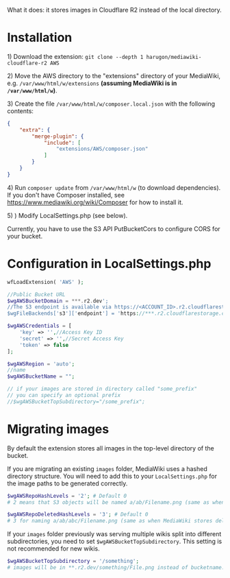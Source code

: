 
What it does: it stores images in Cloudflare R2 instead of the local directory.


# Installation


1\) Download the extension: `git clone --depth 1 harugon/mediawiki-cloudflare-r2 AWS`

2\) Move the AWS directory to the "extensions" directory of your MediaWiki, e.g. `/var/www/html/w/extensions` __(assuming MediaWiki is in `/var/www/html/w`)__.

3\) Create the file `/var/www/html/w/composer.local.json` with the following contents:
```json
{
	"extra": {
		"merge-plugin": {
			"include": [
				"extensions/AWS/composer.json"
			]
		}
	}
}
```

4\) Run `composer update` from `/var/www/html/w` (to download dependencies). If you don't have Composer installed, see https://www.mediawiki.org/wiki/Composer for how to install it.

5\) ) Modify LocalSettings.php (see below).

Currently, you have to use the S3 API PutBucketCors to configure CORS for your bucket.

# Configuration in LocalSettings.php

```php
wfLoadExtension( 'AWS' );

//Public Bucket URL
$wgAWSBucketDomain = ***.r2.dev';
//The S3 endpoint is available via https://<ACCOUNT_ID>.r2.cloudflarestorage.com endpoint. 
$wgFileBackends['s3']['endpoint'] = 'https://***.r2.cloudflarestorage.com';

$wgAWSCredentials = [
	'key' => '',//Access Key ID
	'secret' => '',//Secret Access Key
	'token' => false
];

$wgAWSRegion = 'auto';
//name
$wgAWSBucketName = "";

// if your images are stored in directory called "some_prefix"
// you can specify an optional prefix
//$wgAWSBucketTopSubdirectory="/some_prefix";

```


# Migrating images

By default the extension stores all images in the top-level directory of the bucket.

If you are migrating an existing `images` folder, MediaWiki uses a hashed directory structure. You will need to add this to your `LocalSettings.php` for the image paths to be generated correctly.

```php
$wgAWSRepoHashLevels = '2'; # Default 0
# 2 means that S3 objects will be named a/ab/Filename.png (same as when MediaWiki stores files in local directories)

$wgAWSRepoDeletedHashLevels = '3'; # Default 0
# 3 for naming a/ab/abc/Filename.png (same as when MediaWiki stores deleted files in local directories)
```

If your `images` folder previously was serving multiple wikis split into different subdirectories, you need to set `$wgAWSBucketTopSubdirectory`. This setting is not recommended for new wikis.

```php
$wgAWSBucketTopSubdirectory = '/something';
# images will be in **.r2.dev/something/File.png instead of bucketname.s3.amazonaws.com/File.png.
```
